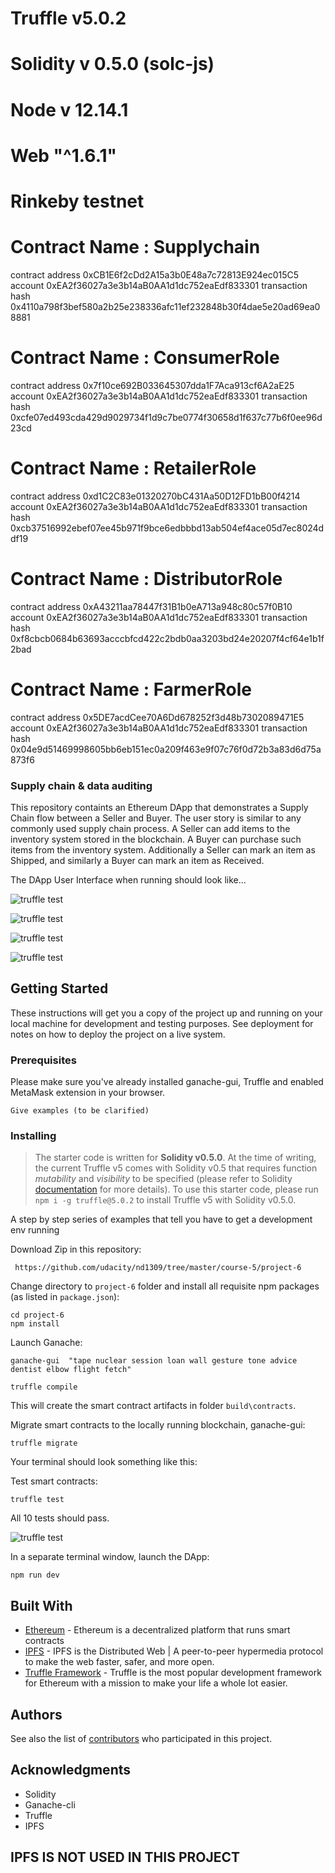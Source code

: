 # Truffle v5.0.2
# Solidity v 0.5.0 (solc-js)
# Node v 12.14.1
# Web "^1.6.1"

# Rinkeby testnet

# Contract Name : Supplychain
contract address   0xCB1E6f2cDd2A15a3b0E48a7c72813E924ec015C5
account  0xEA2f36027a3e3b14aB0AA1d1dc752eaEdf833301
transaction hash
0x4110a798f3bef580a2b25e238336afc11ef232848b30f4dae5e20ad69ea08881


# Contract Name : ConsumerRole
contract address   0x7f10ce692B033645307dda1F7Aca913cf6A2aE25
account  0xEA2f36027a3e3b14aB0AA1d1dc752eaEdf833301
transaction hash
 0xcfe07ed493cda429d9029734f1d9c7be0774f30658d1f637c77b6f0ee96d23cd


# Contract Name : RetailerRole
contract address   0xd1C2C83e01320270bC431Aa50D12FD1bB00f4214
account  0xEA2f36027a3e3b14aB0AA1d1dc752eaEdf833301
transaction hash
0xcb37516992ebef07ee45b971f9bce6edbbbd13ab504ef4ace05d7ec8024ddf19


# Contract Name : DistributorRole
contract address   0xA43211aa78447f31B1b0eA713a948c80c57f0B10
account  0xEA2f36027a3e3b14aB0AA1d1dc752eaEdf833301
transaction hash
 0xf8cbcb0684b63693acccbfcd422c2bdb0aa3203bd24e20207f4cf64e1b1f2bad


# Contract Name : FarmerRole
contract address    0x5DE7acdCee70A6Dd678252f3d48b7302089471E5
account  0xEA2f36027a3e3b14aB0AA1d1dc752eaEdf833301
transaction hash
  0x04e9d51469998605bb6eb151ec0a209f463e9f07c76f0d72b3a83d6d75a873f6



### Supply chain & data auditing

This repository containts an Ethereum DApp that demonstrates a Supply Chain flow between a Seller and Buyer. The user story is similar to any commonly used supply chain process. A Seller can add items to the inventory system stored in the blockchain. A Buyer can purchase such items from the inventory system. Additionally a Seller can mark an item as Shipped, and similarly a Buyer can mark an item as Received.

The DApp User Interface when running should look like...

![truffle test](images/ftc_product_overview.png)

![truffle test](images/ftc_farm_details.png)

![truffle test](images/ftc_product_details.png)

![truffle test](images/ftc_transaction_history.png)


## Getting Started

These instructions will get you a copy of the project up and running on your local machine for development and testing purposes. See deployment for notes on how to deploy the project on a live system.

### Prerequisites

Please make sure you've already installed ganache-gui, Truffle and enabled MetaMask extension in your browser.

```
Give examples (to be clarified)
```

### Installing

> The starter code is written for **Solidity v0.5.0**. At the time of writing, the current Truffle v5 comes with Solidity v0.5 that requires function *mutability* and *visibility* to be specified (please refer to Solidity [documentation](https://docs.soliditylang.org/en/v0.5.0/050-breaking-changes.html) for more details). To use this starter code, please run `npm i -g truffle@5.0.2` to install Truffle v5 with Solidity v0.5.0. 

A step by step series of examples that tell you have to get a development env running

Download Zip in this repository:

```
 https://github.com/udacity/nd1309/tree/master/course-5/project-6
```

Change directory to ```project-6``` folder and install all requisite npm packages (as listed in ```package.json```):

```
cd project-6
npm install
```

Launch Ganache:

```
ganache-gui  "tape nuclear session loan wall gesture tone advice dentist elbow flight fetch"
```



```
truffle compile
```
This will create the smart contract artifacts in folder ```build\contracts```.

Migrate smart contracts to the locally running blockchain, ganache-gui:

```
truffle migrate
```

Your terminal should look something like this:

Test smart contracts:

```
truffle test
```

All 10 tests should pass.

![truffle test](images/truffle_test.png)

In a separate terminal window, launch the DApp:

```
npm run dev
```

## Built With

* [Ethereum](https://www.ethereum.org/) - Ethereum is a decentralized platform that runs smart contracts
* [IPFS](https://ipfs.io/) - IPFS is the Distributed Web | A peer-to-peer hypermedia protocol
to make the web faster, safer, and more open.
* [Truffle Framework](http://truffleframework.com/) - Truffle is the most popular development framework for Ethereum with a mission to make your life a whole lot easier.


## Authors

See also the list of [contributors](https://github.com/your/project/contributors.md) who participated in this project.

## Acknowledgments

* Solidity
* Ganache-cli
* Truffle
* IPFS

## IPFS IS NOT USED IN THIS PROJECT
